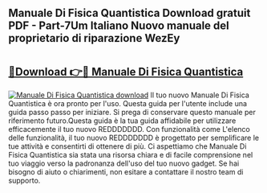 ## Manuale Di Fisica Quantistica Download gratuit PDF - Part-7Um Italiano Nuovo manuale del proprietario di riparazione WezEy

# <h2><a href="http://dfg6kj.blite.top/?on=Manuale+Di+Fisica+Quantistica">🔗Download 👉🔴 Manuale Di Fisica Quantistica</a></h2>

[![Manuale Di Fisica Quantistica download](https://i.imgur.com/lujVjoI.png)](http://dfg6kj.blite.top/?on=Manuale+Di+Fisica+Quantistica)
Il tuo nuovo Manuale Di Fisica Quantistica è ora pronto per l'uso. Questa guida per l'utente include una guida passo passo per iniziare. Si prega di conservare questo manuale per riferimento futuro.Questa guida è la tua guida affidabile per utilizzare efficacemente il tuo nuovo REDDDDDDD. Con funzionalità come L'elenco delle funzionalità, il tuo nuovo REDDDDDDD è progettato per semplificare le tue attività e consentirti di ottenere di più. Ci aspettiamo che Manuale Di Fisica Quantistica sia stata una risorsa chiara e di facile comprensione nel tuo viaggio verso la padronanza dell'uso del tuo nuovo gadget. Se hai bisogno di aiuto o chiarimenti, non esitare a contattare il nostro team di supporto.

